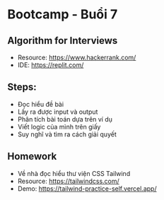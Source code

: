 # Bootcamp - Buổi 7

## Algorithm for Interviews

- Resource: https://www.hackerrank.com/
- IDE: https://replit.com/

## Steps:

- Đọc hiểu đề bài
- Lấy ra được input và output
- Phân tích bài toán dựa trên ví dụ
- Viết logic của mình trên giấy
- Suy nghĩ và tìm ra cách giải quyết

## Homework

- Về nhà đọc hiểu thư viện CSS Tailwind
- Resource: https://tailwindcss.com/
- Demo: https://tailwind-practice-self.vercel.app/
